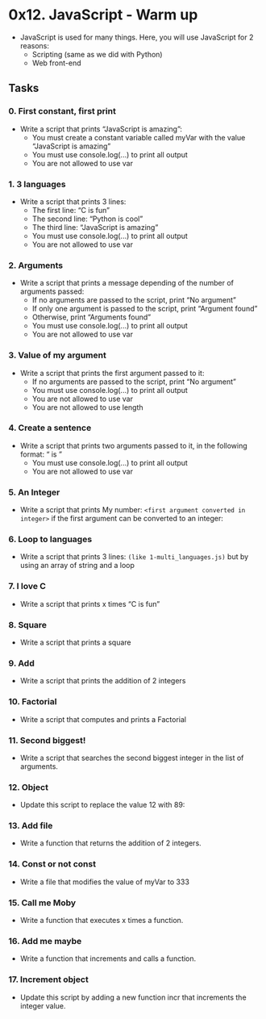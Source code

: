 # 0x12. JavaScript - Warm up
- JavaScript is used for many things. Here, you will use JavaScript for 2 reasons:
	* Scripting (same as we did with Python)
	* Web front-end

## Tasks
### 0. First constant, first print
- Write a script that prints “JavaScript is amazing”:
	* You must create a constant variable called myVar with the value “JavaScript is amazing”
	* You must use console.log(...) to print all output
	* You are not allowed to use var

### 1. 3 languages
- Write a script that prints 3 lines:
	* The first line: “C is fun”
	* The second line: “Python is cool”
	* The third line: “JavaScript is amazing”
	* You must use console.log(...) to print all output
	* You are not allowed to use var

### 2. Arguments
- Write a script that prints a message depending of the number of arguments passed:
	* If no arguments are passed to the script, print “No argument”
	* If only one argument is passed to the script, print “Argument found”
	* Otherwise, print “Arguments found”
	* You must use console.log(...) to print all output
	* You are not allowed to use var

### 3. Value of my argument
- Write a script that prints the first argument passed to it:
	* If no arguments are passed to the script, print “No argument”
	* You must use console.log(...) to print all output
	* You are not allowed to use var
	* You are not allowed to use length

### 4. Create a sentence
- Write a script that prints two arguments passed to it, in the following format: “ is ”
	* You must use console.log(...) to print all output
	* You are not allowed to use var

### 5. An Integer
- Write a script that prints My number: ```<first argument converted in integer>``` if the first argument can be converted to an integer:

### 6. Loop to languages
- Write a script that prints 3 lines: ```(like 1-multi_languages.js)``` but by using an array of string and a loop

### 7. I love C
- Write a script that prints x times “C is fun”

### 8. Square
- Write a script that prints a square

### 9. Add
- Write a script that prints the addition of 2 integers

### 10. Factorial
- Write a script that computes and prints a Factorial

### 11. Second biggest!
- Write a script that searches the second biggest integer in the list of arguments.

### 12. Object
- Update this script to replace the value 12 with 89:

### 13. Add file
- Write a function that returns the addition of 2 integers.

### 14. Const or not const
- Write a file that modifies the value of myVar to 333

### 15. Call me Moby
- Write a function that executes x times a function.

### 16. Add me maybe
- Write a function that increments and calls a function.

### 17. Increment object
- Update this script by adding a new function incr that increments the integer value.

